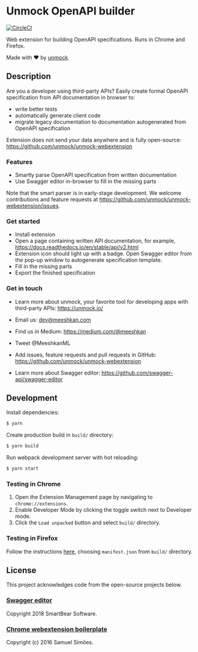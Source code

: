 # Unmock OpenAPI builder

[![CircleCI](https://circleci.com/gh/unmock/unmock-webextension.svg?style=svg)](https://circleci.com/gh/unmock/unmock-webextension)

Web extension for building OpenAPI specifications. Runs in Chrome and Firefox.

Made with ❤️ by [unmock](https://www.unmock.io/).

## Description

Are you a developer using third-party APIs? Easily create formal OpenAPI specification from API documentation in browser to:

- write better tests
- automatically generate client code
- migrate legacy documentation to documentation autogenerated from OpenAPI specification

Extension does not send your data anywhere and is fully open-source: https://github.com/unmock/unmock-webextension

### Features

- Smartly parse OpenAPI specification from written documentation
- Use Swagger editor in-browser to fill in the missing parts

Note that the smart parser is in early-stage development. We welcome contributions and feature requests at https://github.com/unmock/unmock-webextension/issues.

### Get started

- Install extension
- Open a page containing written API documentation, for example, https://docs.readthedocs.io/en/stable/api/v2.html
- Extension icon should light up with a badge. Open Swagger editor from the pop-up window to autogenerate specification template.
- Fill in the missing parts
- Export the finished specification

### Get in touch

- Learn more about unmock, your favorite tool for developing apps with third-party APIs: https://unmock.io/

- Email us: dev@meeshkan.com

- Find us in Medium: https://medium.com/@meeshkan

- Tweet @MeeshkanML

- Add issues, feature requests and pull requests in GitHub: https://github.com/unmock/unmock-webextension

- Learn more about Swagger editor: https://github.com/swagger-api/swagger-editor

## Development

Install dependencies:

```bash
$ yarn
```

Create production build in `build/` directory:

```bash
$ yarn build
```

Run webpack development server with hot reloading:

```bash
$ yarn start
```

### Testing in Chrome

1. Open the Extension Management page by navigating to `chrome://extensions`.
1. Enable Developer Mode by clicking the toggle switch next to Developer mode.
1. Click the `Load unpacked` button and select `build/` directory.

### Testing in Firefox

Follow the instructions [here](https://developer.mozilla.org/en-US/docs/Mozilla/Add-ons/WebExtensions/Your_first_WebExtension#Trying_it_out), choosing `manifest.json` from `build/` directory.

## License

This project acknowledges code from the open-source projects below.

### [Swagger editor](https://github.com/swagger-api/swagger-editor)

Copyright 2018 SmartBear Software.

### [Chrome webextension boilerplate](https://github.com/samuelsimoes/chrome-extension-webpack-boilerplate)

Copyright (c) 2016 Samuel Simões.
